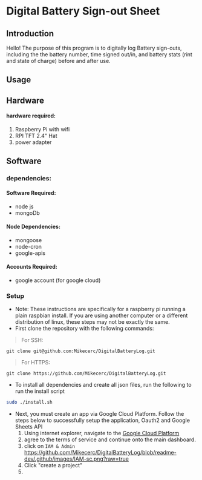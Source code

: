 # Digital Battery Sign-out Sheet

## Introduction
Hello! The purpose of this program is to digitally log Battery sign-outs, including the the battery number, time signed out/in, and battery stats (rint and state of charge) before and after use.

## Usage


## Hardware

#### hardware required: 
1. Raspberry Pi with wifi
3. RPI TFT 2.4" Hat
4. power adapter

## Software


### dependencies:

#### Software Required:
* node js 
* mongoDb

#### Node Dependencies:
* mongoose
* node-cron
* google-apis 

#### Accounts Required:
* google account (for google cloud)   

### Setup
* Note: These instructions are specifically for a raspberry pi running a plain raspbian install. If you are using another computer or a different distribution of linux, these steps may not be exactly the same.
* First clone the repository with the following commands:

> For SSH: 
```
git clone git@github.com:Mikecerc/DigitalBatteryLog.git
```

> For HTTPS: 
```
git clone https://github.com/Mikecerc/DigitalBatteryLog.git
```
* To install all dependencies and create all json files, run the following to run the install script
```bash
sudo ./install.sh
```
* Next, you must create an app via Google Cloud Platform. Follow the steps below to successfully setup the application, Oauth2 and Google Sheets API
    1. Using internet explorer, navigate to the [Google Cloud Platform]('https://console.cloud.google.com')
    2. agree to the terms of service and continue onto the main dashboard.
    3. click on `IAM & Admin`
    https://github.com/Mikecerc/DigitalBatteryLog/blob/readme-dev/.github/images/IAM-sc.png?raw=true
    4. Click "create a project"
    5. 


